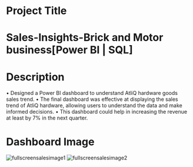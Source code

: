 # Project Title
# Sales-Insights-Brick and Motor business[Power BI | SQL] 
# Description
• Designed a Power BI dashboard to understand AtliQ hardware goods sales trend. 
• The final dashboard was effective at displaying the sales trend of AtliQ hardware, allowing users to understand the data and make informed decisions.
• This dashboard could help in increasing the revenue at least by 7% in the next quarter. 
# Dashboard Image

![fullscreensalesimage1](https://github.com/user-attachments/assets/1722d69f-e831-4f04-a5d9-2244c6f1edec)
![fullscreensalesimage2](https://github.com/user-attachments/assets/f14abeb2-a74e-4284-8509-243274bf0be1)
